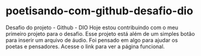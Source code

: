 # poetisando-com-github-desafio-dio
Desafio do projeto - Github - DIO
Hoje estou contribuindo com o meu primeiro projeto para o desafio.
Esse projeto está além de um simples botão para inserir um arquivo de áudio.
Foi pensado em algo para ajudar os poetas e pensadores.
Acesse o link para ver a página funcional.

